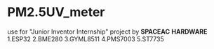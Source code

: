 # PM2.5UV_meter
use for "Junior Inventor Internship" project by **SPACEAC**
**HARDWARE**
1.ESP32
2.BME280
3.GYML8511
4.PMS7003
5.ST7735
